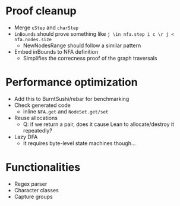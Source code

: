 # Proof cleanup

* Merge `εStep` and `charStep`
* `inBounds` should prove something like `j \in nfa.step i c \r j < nfa.nodes.size`
  * NewNodesRange should follow a similar pattern
* Embed inBounds to NFA definition
  * Simplifies the correcness proof of the graph traversals

# Performance optimization

* Add this to BurntSushi/rebar for benchmarking
* Check generated code
  * inline `NFA.get` and `NodeSet.get/set`
* Reuse allocations
  * Q: if we return a pair, does it cause Lean to allocate/destroy it repeatedly?
* Lazy DFA
  * It requires byte-level state machines though...

# Functionalities

* Regex parser
* Character classes
* Capture groups
